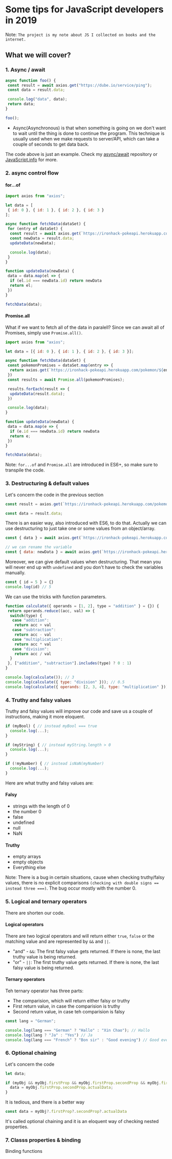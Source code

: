 # Some tips for JavaScript developers in 2019

Note: `The project is my note about JS I collected on books and the internet.`

## What we will cover?

### 1. Async / await
```js
async function foo() {
 const result = await axios.get("https://dube.io/service/ping");
 const data = result.data;

 console.log("data", data);
 return data;
}

foo();
```

- Async(Asynchronous) is that when something is going on we don't want to wait until the thing is done to continue the program. This technique is usually used when we make requests to server/API, which can take a couple of seconds to get data back.

The code above is just an example. Check my [async/await](https://github.com/ChauDinh/async_await/blob/master/async_await.js) repository or [JavaScript.info](https://javascript.info/async-await) for more.

### 2. async control flow

#### for...of

```js
import axios from "axios";

let data = [
 { id: 0 }, { id: 1 }, { id: 2 }, { id: 3 }
];

async function fetchData(dataSet) {
 for (entry of dataSet) {
  const result = await axios.get(`https://ironhack-pokeapi.herokuapp.com/pokemon/${entry.id}`);
  const newData = result.data;
  updateData(newData);

  console.log(data);
 }
}

function updateData(newData) {
 data = data.map(el => {
  if (el.id === newData.id) return newData
  return el;
 })
}

fetchData(data);
```
#### Promise.all

What if we want to fetch all of the data in paralell? Since we can await all of Promises, simply use `Promise.all()`.

```js
import axios from "axios";

let data = [{ id: 0 }, { id: 1 }, { id: 2 }, { id: 3 }];

async function fetchData(dataSet) {
 const pokemonPromises = dataSet.map(entry => {
  return axios.get(`https://ironhack-pokeapi.herokuapp.com/pokemon/${entry.id}`);
 })
 const results = await Promise.all(pokemonPromises);

 results.forEach(result => {
  updateData(result.data);
 })

 console.log(data);
}

function updateData(newData) {
 data = data.map(e => {
  if (e.id === newData.id) return newData
  return e;
 })
}

fetchData(data);
```
Note: `for...of` and `Promise.all` are introduced in ES6+, so make sure to transpile the code. 

### 3. Destructuring & default values

Let's concern the code in the previous section

```js
const result = axios.get(`https://ironhack-pokeapi.herokuapp.com/pokemon/${entry.id}`);

const data = result.data;
```
There is an easier way, also introduced with ES6, to do that. Actually we can use destructuring to just take one or some values from an object/array. 

```js
const { data } = await axios.get(`https://ironhack-pokeapi.herokuapp.com/pokemon/${entry.id}`);

// we can rename the variable
const { data: newData } = await axios.get(`https://ironhack-pokeapi.herokuapp.com/pokemon/${entry.id}`);
```
Moreover, we can give default values when destructuring. That mean you will never end up with `undefined` and you don't have to check the variables manually.

```js
const { id = 5 } = {}
console.log(id) // 5
```
We can use the tricks with function parameters.

```js
function calculate({ operands = [1, 2], type = "addition" } = {}) {
 return operands.reduce((acc, val) => {
  switch(type) {
   case "addition": 
    return acc + val
   case "subtraction":
    return acc - val
   case "multiplication":
    return acc * val
   case "division":
    return acc / val
  }
 }, ["addition", "subtraction"].includes(type) ? 0 : 1)
}

console.log(calculate()); // 3
console.log(calculate({ type: "division" })); // 0.5
console.log(calculate({ operands: [2, 3, 4], type: "multiplication" })) // 24
```
### 4. Truthy and falsy values

Truthy and falsy values will improve our code and save us a couple of instructions, making it more eloquent. 

```js
if (myBool) { // instead myBool === true
  console.log(...);
}

if (myString) { // instead myString.length > 0
  console.log(...);
}

if (!myNumber) { // instead isNaN(myNumber)
  console.log(...);
}
```
Here are what truthy and falsy values are:

#### Falsy

* strings with the length of 0
* the number 0
* false
* undefined
* null
* NaN

#### Truthy

* empty arrays
* empty objects
* Everything else

Note: There is a bug in certain situations, cause when checking truthy/falsy values, there is no explicit comparisons `(checking with double signs == instead three ===)`. The bug occur mostly with the number 0.

### 5. Logical and ternary operators

There are shorten our code. 

#### Logical operators

There are two logical operators and will return either `true`, `false` or the matching value and are represented by `&&` and `||`.

* "and" - `&&`: The first falsy value gets returned. If there is none, the last truthy value is being returned.
* "or" - `||`: The first truthy value gets returned. If there is none, the last falsy value is being returned.

#### Ternary operators

Teh ternary operator has three parts:

* The comparision, which will return either falsy or truthy
* First return value, in case the comparision is truthy
* Second return value, in case teh comparision is falsy

```js
const lang = "German";

console.log(lang === "German" ? "Hallo" : "Xin Chao"); // Hallo
console.log(lang ? "Ja" : "Yes") // Ja
console.log(lang === "French" ? "Bon sir" : "Good evening") // Good evening
```

### 6. Optional chaining

Let's concern the code
```js
let data;

if (myObj && myObj.firstProp && myObj.firstProp.secondProp && myObj.firstProp.secondProp.actualData) {
  data = myObj.firstProp.secondProp.actualData;
}
```
It is tedious, and there is a better way

```js
const data = myObj?.firstProp?.secondProp?.actualData
```
It's called optional chaining and it is an eloquent way of checking nested properties. 

### 7. Classs properties & binding

Binding functions